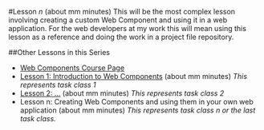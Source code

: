 #Lesson *n* (about mm minutes)
This will be the most complex lesson involving creating a custom Web Component and using it in a web application. For the web developers at my work this will mean using this lesson as a reference and doing the work in a project file repository.

<!-- Now go to this [web page](https://rawgit.com/live-and-learn/learn-web-components/master/lesson-1/video.html "Learning about the 'video' Web Component") (use Google Chrome) to see a native Web Component and learn more about Web Components by experimenting with them. -->

##Other Lessons in this Series
* [Web Components Course Page](https://github.com/live-and-learn/learn-web-components "Course Page")
* [Lesson 1: Introduction to Web Components](https://github.com/live-and-learn/learn-web-components/tree/master/lesson-1 "Lesson 1 about Web Components and an introduction to native Web Components.") (about mm minutes) *This represents task class 1*
* [Lesson 2: ...](https://github.com/live-and-learn/learn-web-components/tree/master/lesson-2 "Lesson 2 about ...") (about mm minutes) *This represents task class 2*
* Lesson n: Creating Web Components and using them in your own web application (about mm minutes) *This represents task class n or the last task class.*